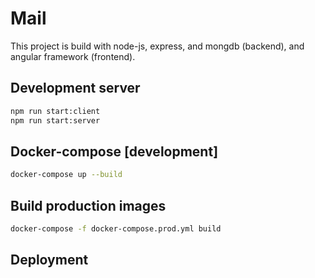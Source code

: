 # Mail

This project is build with node-js, express, and mongdb (backend), and angular framework (frontend).

## Development server

```bash
npm run start:client
npm run start:server
```

## Docker-compose [development]

```bash
docker-compose up --build
```

## Build production images

```bash
docker-compose -f docker-compose.prod.yml build
```

## Deployment
